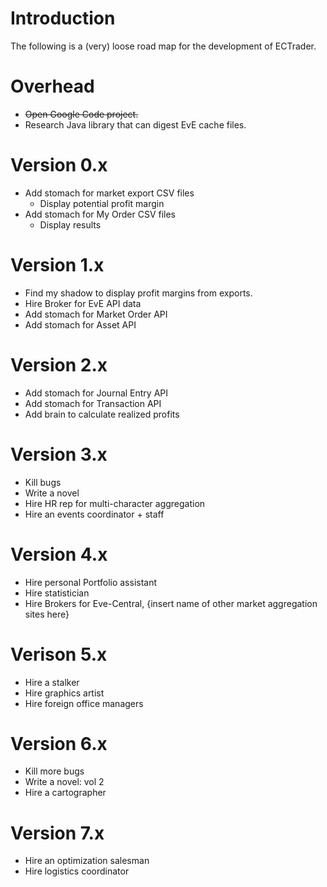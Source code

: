 # Introduction #

The following is a (very) loose road map for the development of ECTrader.

# Overhead #
  * ~~Open Google Code project.~~
  * Research Java library that can digest EvE cache files.

# Version 0.x #
  * Add stomach for market export CSV files
    * Display potential profit margin
  * Add stomach for My Order CSV files
    * Display results

# Version 1.x #
  * Find my shadow to display profit margins from exports.
  * Hire Broker for EvE API data
  * Add stomach for Market Order API
  * Add stomach for Asset API

# Version 2.x #
  * Add stomach for Journal Entry API
  * Add stomach for Transaction API
  * Add brain to calculate realized profits

# Version 3.x #
  * Kill bugs
  * Write a novel
  * Hire HR rep for multi-character aggregation
  * Hire an events coordinator + staff

# Version 4.x #
  * Hire personal Portfolio assistant
  * Hire statistician
  * Hire Brokers for Eve-Central, {insert name of other market aggregation sites here}

# Verison 5.x #
  * Hire a stalker
  * Hire graphics artist
  * Hire foreign office managers

# Version 6.x #
  * Kill more bugs
  * Write a novel: vol 2
  * Hire a cartographer

# Version 7.x #
  * Hire an optimization salesman
  * Hire logistics coordinator